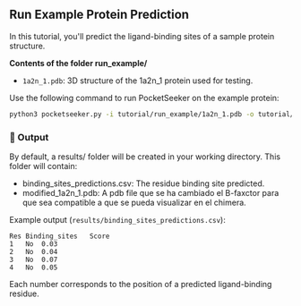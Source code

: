 ## Run Example Protein Prediction

In this tutorial, you'll predict the ligand-binding sites of a sample protein structure.

**Contents of the folder run_example/**
- `1a2n_1.pdb`: 3D structure of the 1a2n_1 protein used for testing.

Use the following command to run PocketSeeker on the example protein:

```bash
python3 pocketseeker.py -i tutorial/run_example/1a2n_1.pdb -o tutorial/run_example/results
```

### 📂 Output

By default, a results/ folder will be created in your working directory. This folder will contain:
- binding_sites_predictions.csv: The residue binding site predicted.
- modified_1a2n_1.pdb: A pdb file que se ha cambiado el B-faxctor para que sea compatible a que se pueda visualizar en el chimera.


Example output (`results/binding_sites_predictions.csv`):
```
Res	Binding_sites	Score
1	No	0.03
2	No	0.04
3	No	0.07
4	No	0.05
```

Each number corresponds to the position of a predicted ligand-binding residue.
